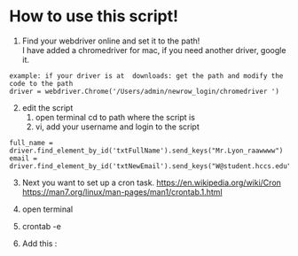 # How to use this script!


1. Find your webdriver online and set it to the path!  
I have added a chromedriver for mac, if you need another driver, google it.

```JS
example: if your driver is at  downloads: get the path and modify the code to the path 
driver = webdriver.Chrome('/Users/admin/newrow_login/chromedriver ')

````
2. edit the script 
    1. open terminal cd to path where the script is
    2. vi, add your username and login to the script 

```JS
full_name = driver.find_element_by_id('txtFullName').send_keys("Mr.Lyon_raawwww")
email = driver.find_element_by_id('txtNewEmail').send_keys("W@student.hccs.edu")

````


3. Next you want to set up a cron task.
 https://en.wikipedia.org/wiki/Cron
https://man7.org/linux/man-pages/man1/crontab.1.html


1. open terminal 
2. crontab -e 
3. Add this : 

 
